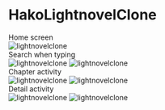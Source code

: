 # HakoLightnovelClone
Home screen
</br>
![lightnovelclone](https://user-images.githubusercontent.com/44468869/95155119-a433be80-07bd-11eb-894b-48e063de12e4.png)
</br>
Search when typing
</br>
![lightnovelclone](https://user-images.githubusercontent.com/44468869/95155308-0f7d9080-07be-11eb-8915-0e285d0268be.png)
![lightnovelclone](https://user-images.githubusercontent.com/44468869/95155392-3dfb6b80-07be-11eb-966b-aebc876c16ed.png)
</br>
Chapter activity
</br>
![lightnovelclone](https://user-images.githubusercontent.com/44468869/95155446-5e2b2a80-07be-11eb-9ee0-d77371407789.png)
![lightnovelclone](https://user-images.githubusercontent.com/44468869/95155520-89157e80-07be-11eb-8f38-bb12ae7d1c68.png)
</br>
Detail activity
</br>
![lightnovelclone](https://user-images.githubusercontent.com/44468869/95155680-df82bd00-07be-11eb-8d72-148f21ec429f.png)
![lightnovelclone](https://user-images.githubusercontent.com/44468869/95155716-f6291400-07be-11eb-97fc-de5f65a89a3b.png)
